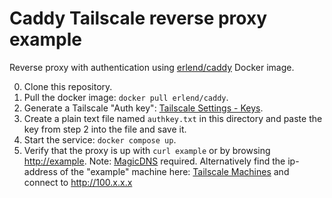 # Caddy Tailscale reverse proxy example

Reverse proxy with authentication using [erlend/caddy](https://hub.docker.com/r/erlend/caddy)
Docker image.

0. Clone this repository. 
1. Pull the docker image: `docker pull erlend/caddy`.
2. Generate a Tailscale "Auth key": [Tailscale Settings - Keys](https://login.tailscale.com/admin/settings/keys). 
3. Create a plain text file named `authkey.txt` in this directory and paste the key from step 2 into the file and save it.
4. Start the service: `docker compose up`.
5. Verify that the proxy is up with `curl example` or by browsing [http://example](http://example). Note: [MagicDNS](https://login.tailscale.com/admin/dns) required. Alternatively find the ip-address of the "example" machine here: [Tailscale Machines](https://login.tailscale.com/admin/machines) and connect to http://100.x.x.x